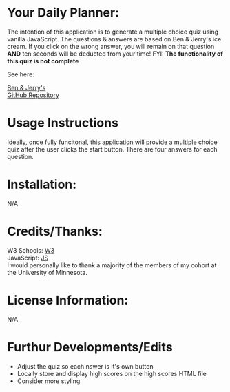 # Your Daily Planner:
The intention of this application is to generate a multiple choice quiz using vanilla JavaScript. The questions & answers are based on Ben & Jerry's ice cream. If you click on the wrong answer, you will remain on that question **AND** ten seconds will be deducted from your time! FYI: **The functionality of this quiz is not complete**

See here:

[Ben & Jerry's](https://keepthelidontight.github.io/codeQuiz/)
<br>
[GitHub Repository](https://github.com/KeepTheLidOnTight/codeQuiz)

# Usage Instructions
Ideally, once fully funcitonal, this application will provide a multiple choice quiz after the user clicks the start button. There are four answers for each question.

# Installation:
N/A

# Credits/Thanks:
W3 Schools: [W3](https://www.w3schools.com/js/DEFAULT.asp)
<br>
JavaScript: [JS](https://www.javascripttutorial.net/javascript-multidimensional-array/)
<br>
I would personally like to thank a majority of the members of my cohort at the University of Minnesota.

# License Information: 
N/A

# Furthur Developments/Edits
<ul>
<li>Adjust the quiz so each nswer is it's own button</li>
<li>Locally store and display high scores on the high scores HTML file</li>
<li>Consider more styling</li>
</ul>

